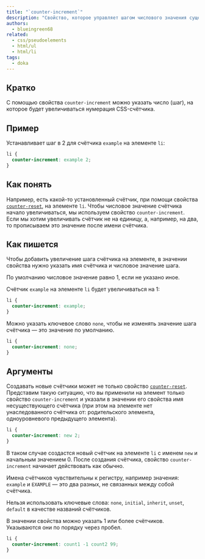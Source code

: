```yaml
---
title: "`counter-increment`"
description: "Свойство, которое управляет шагом числового значения существующих CSS-счётчиков."
authors:
  - blueingreen68
related:
  - css/pseudoelements
  - html/ul
  - html/li
tags:
  - doka
---
```


## Кратко

С помощью свойства `counter-increment` можно указать число (шаг), на которое будет увеличиваться нумерация CSS-счётчика.

## Пример

Устанавливает шаг в 2 для счётчика `example` на элементе `li`:

```css
li {
  counter-increment: example 2;
}
```

## Как понять

Например, есть какой-то установленный счётчик, при помощи свойства [`counter-reset`](/css/counter-reset/), на элементе `li`. Чтобы числовое значение счётчика начало увеличиваться, мы используем свойство `counter-increment`. Если мы хотим увеличивать счётчик не на единицу, а, например, на два, то прописываем это значение после имени счётчика.

## Как пишется

Чтобы добавить увеличение шага счётчика на элементе, в значении свойства нужно указать имя счётчика и числовое значение шага.

По умолчанию числовое значение равно 1, если не указано иное.

Счётчик `example` на элементе `li` будет увеличиваться на 1:

```css
li {
  counter-increment: example;
}
```

Можно указать ключевое слово `none`, чтобы не изменять значение шага счётчика — это значение по умолчанию.

```css
li {
  counter-increment: none;
}
```

## Аргументы

Создавать новые счётчики может не только свойство [`counter-reset`](/css/counter-reset/). Представим такую ситуацию, что вы применили на элемент только свойство `counter-increment` и указали в значении его свойства имя несуществующего счётчика (при этом на элементе нет унаследованного счётчика от: родительского элемента, одноуровневого предыдущего элемента).

```css
li {
  counter-increment: new 2;
}
```

В таком случае создастся новый счётчик на элементе `li` с именем `new` и начальным значением 0. После создания счётчика, свойство `counter-increment` начинает действовать как обычно.

Имена счётчиков чувствительны к регистру, например значения: `example` и `EXAMPLE` — это два разных, не связанных между собой счётчика.

Нельзя использовать ключевые слова: `none`, `initial`, `inherit`, `unset`, `default` в качестве названий счётчиков.

В значении свойства можно указать 1 или более счётчиков. Указываются они по порядку через пробел.

```css
li {
  counter-increment: count1 -1 count2 99;
}
```
